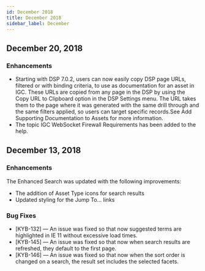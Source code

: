 ```yaml
---
id: December 2018
title: December 2018
sidebar_label: December
---
```

## December 20, 2018
### Enhancements
* Starting with DSP 7.0.2, users can now easily copy DSP page URLs, filtered or with binding criteria, to use as documentation for an asset in IGC. These URLs are copied from any page in the DSP by using the Copy URL to Clipboard option in the DSP Settings menu. The URL takes them to the page where it was generated with the same drill through and the same filters applied, so users can target specific records.See Add Supporting Documentation to Assets for more information.
* The topic IGC WebSocket Firewall Requirements has been added to the help.

## December 13, 2018
### Enhancements
The Enhanced Search was updated with the following improvements:

* The addition of Asset Type icons for search results
* Updated styling for the Jump To… links

### Bug Fixes
* [KYB-132] — An issue was fixed so that now suggested terms are highlighted in IE 11 without excessive load times.
* [KYB-145] — An issue was fixed so that now when search results are refreshed, they default to the first page.
* [KYB-146] — An issue was fixed so that now when the sort order is changed on a search, the result set includes the selected facets.